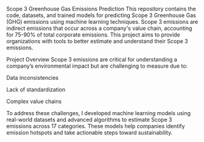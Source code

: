 Scope 3 Greenhouse Gas Emissions Prediction
This repository contains the code, datasets, and trained models for predicting Scope 3 Greenhouse Gas (GHG) emissions using machine learning techniques. Scope 3 emissions are indirect emissions that occur across a company's value chain, accounting for 75-90% of total corporate emissions. This project aims to provide organizations with tools to better estimate and understand their Scope 3 emissions.

Project Overview
Scope 3 emissions are critical for understanding a company’s environmental impact but are challenging to measure due to:

Data inconsistencies

Lack of standardization

Complex value chains

To address these challenges, I developed machine learning models using real-world datasets and advanced algorithms to estimate Scope 3 emissions across 17 categories. These models help companies identify emission hotspots and take actionable steps toward sustainability.
